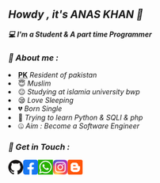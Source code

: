 <!-- Github README -->
<h2><b><i>Howdy , it's ANAS KHAN 👋</i></b></h2>
<b><i>💻 I'm a Student & A part time Programmer</i></b>

<h3><b><i>🤠 About me :</i></b></h3>
<li><b><abbr title="pakistan">PK</abbr></b>  <i>Resident of pakistan</i></li>
<li> 😇 <i>Muslim</i></li>
<li> 😐 <i>Studying at islamia university bwp</i></li>
<li> 😪 <i>Love Sleeping</i></li>
<li> 💔 <i>Born Single</i></li>
<li> 🐍 <i>Trying to learn Python & SQLI & php </i></li>
<li> 🤐 <i>Aim : Become a Software Engineer</i></li>


<h3><b><i>📡 Get in Touch :</i></b></h3>
<a href="https://github.com/technicalxl"><img align="left" title="Github" alt="Github" width="30px" src="assets/github.png" /></a>
<a href="https://web.facebook.com/xllearners"><img align="left" title="Facebook" alt="Facebook" width="30px" src="assets/facebook.png" /></a>
<a href="https://wa.link/rp3b6h"><img align="left" title="whatsapp" alt="whatsapp" width="30px" src="assets/whatsapp.png" /></a>
<a href="https://www.instagram.com/technicalxl/"><img align="left" title="Instagram" alt="Instagram" width="30px" src="assets/instagram.png" /></a>
<a href="https://technicalxl09.blogspot.com/"><img align="left" title="blog" alt="blog" width="30px" src="assets/blog.png" /></a>


